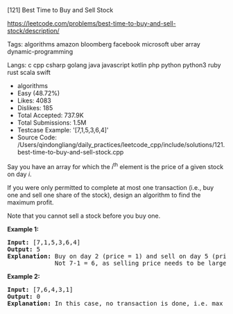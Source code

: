 [121] Best Time to Buy and Sell Stock  

https://leetcode.com/problems/best-time-to-buy-and-sell-stock/description/

Tags:   algorithms   amazon   bloomberg   facebook   microsoft   uber   array   dynamic-programming 

Langs:  c   cpp   csharp   golang   java   javascript   kotlin   php   python   python3   ruby   rust   scala   swift 

* algorithms
* Easy (48.72%)
* Likes:    4083
* Dislikes: 185
* Total Accepted:    737.9K
* Total Submissions: 1.5M
* Testcase Example:  '[7,1,5,3,6,4]'
* Source Code:       /Users/qindongliang/daily_practices/leetcode_cpp/include/solutions/121.best-time-to-buy-and-sell-stock.cpp

<p>Say you have an array for which the <em>i</em><sup>th</sup> element is the price of a given stock on day <em>i</em>.</p>

<p>If you were only permitted to complete at most one transaction (i.e., buy one and sell one share of the stock), design an algorithm to find the maximum profit.</p>

<p>Note that you cannot sell a stock before you buy one.</p>

<p><strong>Example 1:</strong></p>

<pre>
<strong>Input:</strong> [7,1,5,3,6,4]
<strong>Output:</strong> 5
<strong>Explanation:</strong> Buy on day 2 (price = 1) and sell on day 5 (price = 6), profit = 6-1 = 5.
&nbsp;            Not 7-1 = 6, as selling price needs to be larger than buying price.
</pre>

<p><strong>Example 2:</strong></p>

<pre>
<strong>Input:</strong> [7,6,4,3,1]
<strong>Output:</strong> 0
<strong>Explanation:</strong> In this case, no transaction is done, i.e. max profit = 0.
</pre>


